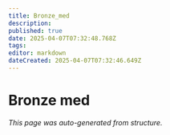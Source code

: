 ```yaml
---
title: Bronze_med
description: 
published: true
date: 2025-04-07T07:32:48.768Z
tags: 
editor: markdown
dateCreated: 2025-04-07T07:32:46.649Z
---
```


# Bronze med

*This page was auto-generated from structure.*